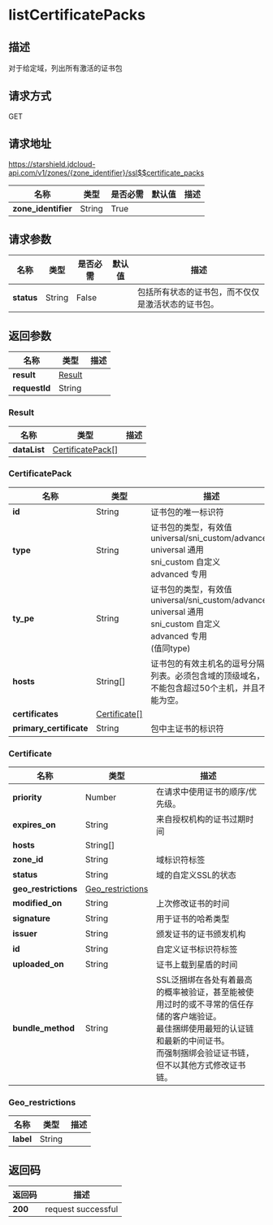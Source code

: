 # listCertificatePacks


## 描述
对于给定域，列出所有激活的证书包

## 请求方式
GET

## 请求地址
https://starshield.jdcloud-api.com/v1/zones/{zone_identifier}/ssl$$certificate_packs

|名称|类型|是否必需|默认值|描述|
|---|---|---|---|---|
|**zone_identifier**|String|True| | |

## 请求参数
|名称|类型|是否必需|默认值|描述|
|---|---|---|---|---|
|**status**|String|False| |包括所有状态的证书包，而不仅仅是激活状态的证书包。|


## 返回参数
|名称|类型|描述|
|---|---|---|
|**result**|[Result](listCertificatePacks#result)| |
|**requestId**|String| |

### <div id="result">Result</div>
|名称|类型|描述|
|---|---|---|
|**dataList**|[CertificatePack[]](listCertificatePacks#certificatepack)| |
### <div id="certificatepack">CertificatePack</div>
|名称|类型|描述|
|---|---|---|
|**id**|String|证书包的唯一标识符|
|**type**|String|证书包的类型，有效值universal/sni_custom/advanced<br>universal    通用<br>sni_custom   自定义<br>advanced     专用<br>|
|**ty_pe**|String|证书包的类型，有效值universal/sni_custom/advanced<br>universal    通用<br>sni_custom   自定义<br>advanced     专用<br>(值同type)<br>|
|**hosts**|String[]|证书包的有效主机名的逗号分隔列表。必须包含域的顶级域名，不能包含超过50个主机，并且不能为空。|
|**certificates**|[Certificate[]](listCertificatePacks#certificate)| |
|**primary_certificate**|String|包中主证书的标识符|
### <div id="certificate">Certificate</div>
|名称|类型|描述|
|---|---|---|
|**priority**|Number|在请求中使用证书的顺序/优先级。<br>|
|**expires_on**|String|来自授权机构的证书过期时间|
|**hosts**|String[]| |
|**zone_id**|String|域标识符标签|
|**status**|String|域的自定义SSL的状态|
|**geo_restrictions**|[Geo_restrictions](listCertificatePacks#geo_restrictions)| |
|**modified_on**|String|上次修改证书的时间|
|**signature**|String|用于证书的哈希类型|
|**issuer**|String|颁发证书的证书颁发机构|
|**id**|String|自定义证书标识符标签|
|**uploaded_on**|String|证书上载到星盾的时间|
|**bundle_method**|String|SSL泛捆绑在各处有着最高的概率被验证，甚至能被使用过时的或不寻常的信任存储的客户端验证。<br>最佳捆绑使用最短的认证链和最新的中间证书。<br>而强制捆绑会验证证书链，但不以其他方式修改证书链。<br>|
### <div id="geo_restrictions">Geo_restrictions</div>
|名称|类型|描述|
|---|---|---|
|**label**|String| |

## 返回码
|返回码|描述|
|---|---|
|**200**|request successful|

